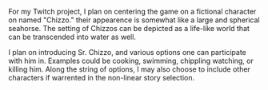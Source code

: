 For my Twitch project, I plan on centering the game on a fictional character on named "Chizzo." their appearence is somewhat like a large
and spherical seahorse. The setting of Chizzos can be depicted as a life-like world that can be transcended into water as well.

I plan on introducing Sr. Chizzo, and various options one can participate with him in. Examples could be cooking, swimming, chippling
watching, or killing him. Along the string of options, I may also choose to include other characters if warrented in the non-linear
story selection. 
